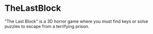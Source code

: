 # TheLastBlock
"The Last Block" is a 3D horror game where you must find keys or solve puzzles to escape from a terrifying prison.
